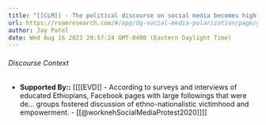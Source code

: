 ```yaml
---
title: "[[CLM]] - The political discourse on social media becomes highly polarized along ethnic lines."
url: https://roamresearch.com/#/app/dg-social-media-polarization/page/yPn7XsYUQ
author: Jay Patel
date: Wed Aug 16 2023 20:57:24 GMT-0400 (Eastern Daylight Time)
---
```




###### Discourse Context

- **Supported By::** [[[[EVD]] - According to surveys and interviews of educated Ethiopians, Facebook pages with large followings that were de... groups fostered discussion of ethno-nationalistic victimhood and empowerment. - [[@worknehSocialMediaProtest2020]]]]
